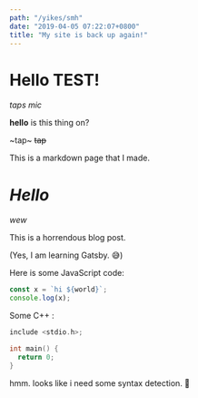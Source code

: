 ```yaml
---
path: "/yikes/smh"
date: "2019-04-05 07:22:07+0800"
title: "My site is back up again!"
---
```


# Hello TEST!

_taps mic_

**hello** is this thing on?

~tap~ <strike>tap</strike>


This is a markdown page that I made.

# _Hello_

_wew_

This is a horrendous blog post.

(Yes, I am learning Gatsby. 😅)

Here is some JavaScript code:

```javascript
const x = `hi ${world}`;
console.log(x);
```

Some C++ :

```c
include <stdio.h>;

int main() {
  return 0;
}
```

hmm. looks like i need some syntax detection. 🤔
